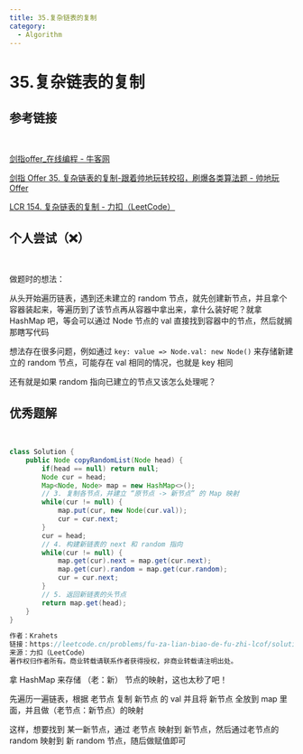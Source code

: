 ```yaml
---
title: 35.复杂链表的复制
category:
  - Algorithm
---
```


# 35.复杂链表的复制



## 参考链接

<br>

[剑指offer_在线编程 - 牛客网](https://www.nowcoder.com/exam/oj/ta?page=1&tpId=13&type=265)

[剑指 Offer 35. 复杂链表的复制-跟着帅地玩转校招，刷爆各类算法题 - 帅地玩Offer](https://www.playoffer.cn/572.html)

[LCR 154. 复杂链表的复制 - 力扣（LeetCode）](https://leetcode.cn/problems/fu-za-lian-biao-de-fu-zhi-lcof/)



## 个人尝试（❌）

<br>

做题时的想法：

从头开始遍历链表，遇到还未建立的 random 节点，就先创建新节点，并且拿个容器装起来，等遍历到了该节点再从容器中拿出来，拿什么装好呢？就拿 HashMap 吧，等会可以通过 Node 节点的 val 直接找到容器中的节点，然后就搁那瞎写代码

想法存在很多问题，例如通过 `key: value => Node.val: new Node()` 来存储新建立的 random 节点，可能存在 val 相同的情况，也就是 key 相同

还有就是如果 random 指向已建立的节点又该怎么处理呢？



## 优秀题解

<br>

```java
class Solution {
    public Node copyRandomList(Node head) {
        if(head == null) return null;
        Node cur = head;
        Map<Node, Node> map = new HashMap<>();
        // 3. 复制各节点，并建立 “原节点 -> 新节点” 的 Map 映射
        while(cur != null) {
            map.put(cur, new Node(cur.val));
            cur = cur.next;
        }
        cur = head;
        // 4. 构建新链表的 next 和 random 指向
        while(cur != null) {
            map.get(cur).next = map.get(cur.next);
            map.get(cur).random = map.get(cur.random);
            cur = cur.next;
        }
        // 5. 返回新链表的头节点
        return map.get(head);
    }
}

作者：Krahets
链接：https://leetcode.cn/problems/fu-za-lian-biao-de-fu-zhi-lcof/solutions/476617/jian-zhi-offer-35-fu-za-lian-biao-de-fu-zhi-ha-xi-/
来源：力扣（LeetCode）
著作权归作者所有。商业转载请联系作者获得授权，非商业转载请注明出处。
```

拿 HashMap 来存储 （老：新） 节点的映射，这也太秒了吧！

先遍历一遍链表，根据 老节点 复制 新节点 的 val 并且将 新节点 全放到 map 里面，并且做（老节点：新节点）的映射

这样，想要找到 某一新节点，通过 老节点 映射到 新节点，然后通过老节点的 random 映射到 新 random 节点，随后做赋值即可